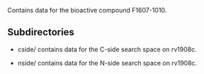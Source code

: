 Contains data for the bioactive compound F1607-1010.

## Subdirectories

- cside/ contains data for the C-side search space on rv1908c.

- nside/ contains data for the N-side search space on rv1908c.

